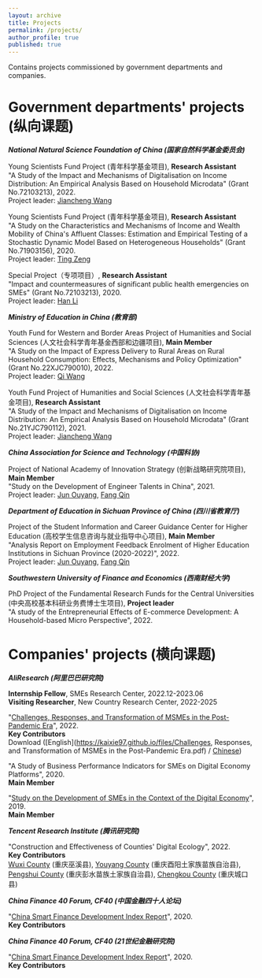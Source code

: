 ```yaml
---
layout: archive
title: Projects
permalink: /projects/
author_profile: true
published: true
---
```


Contains projects commissioned by government departments and companies.<br>

Government departments' projects (纵向课题)
======
_**National Natural Science Foundation of China (国家自然科学基金委员会)**_

Young Scientists Fund Project (青年科学基金项目), **Research Assistant**<br>
"A Study of the Impact and Mechanisms of Digitalisation on Income Distribution: An Empirical Analysis Based on Household Microdata" (Grant No.72103213), 2022.<br>
Project leader: [Jiancheng Wang](https://isbf.sysu.edu.cn/zh-hans/teacher/288)

Young Scientists Fund Project (青年科学基金项目), **Research Assistant**<br>
"A Study on the Characteristics and Mechanisms of Income and Wealth Mobility of China's Affluent Classes: Estimation and Empirical Testing of a Stochastic Dynamic Model Based on Heterogeneous Households" (Grant No.71903156), 2020.<br>
Project leader: [Ting Zeng](https://riem.swufe.edu.cn/info/1052/1546.htm)

Special Project（专项项目）, **Research Assistant**<br>
"Impact and countermeasures of significant public health emergencies on SMEs" (Grant No.72103213), 2020.<br>
Project leader: [Han Li](https://sib.swufe.edu.cn/info/1016/4141.htm)

_**Ministry of Education in China (教育部)**_

Youth Fund for Western and Border Areas Project of Humanities and Social Sciences (人文社会科学青年基金西部和边疆项目), **Main Member**<br>
"A Study on the Impact of Express Delivery to Rural Areas on Rural Household Consumption: Effects, Mechanisms and Policy Optimization" (Grant No.22XJC790010), 2022.<br>
Project leader: [Qi Wang](https://bs.scu.edu.cn/kuaijixue/202201/7758.html)

Youth Fund Project of Humanities and Social Sciences (人文社会科学青年基金项目), **Research Assistant**<br>
"A Study of the Impact and Mechanisms of Digitalisation on Income Distribution: An Empirical Analysis Based on Household Microdata" (Grant No.21YJC790112), 2021.<br>
Project leader: [Jiancheng Wang](https://isbf.sysu.edu.cn/zh-hans/teacher/288)

_**China Association for Science and Technology (中国科协)**_

Project of National Academy of Innovation Strategy (创新战略研究院项目), **Main Member**<br>
"Study on the Development of Engineer Talents in China", 2021.<br>
Project leader: [Jun Ouyang](https://bjyjy.swufe.edu.cn/jgsz/ldjjxhjycjzywyh__.htm), [Fang Qin](https://chfs.swufe.edu.cn/info/1061/1730.htm)

_**Department of Education in Sichuan Province of China (四川省教育厅)**_

Project of the Student Information and Career Guidance Center for Higher Education (高校学生信息咨询与就业指导中心项目), **Main Member**<br>
"Analysis Report on Employment Feedback Enrolment of Higher Education Institutions in Sichuan Province (2020-2022)", 2022.<br>
Project leader: [Jun Ouyang](https://bjyjy.swufe.edu.cn/jgsz/ldjjxhjycjzywyh__.htm), [Fang Qin](https://chfs.swufe.edu.cn/info/1061/1730.htm)

_**Southwestern University of Finance and Economics (西南财经大学)**_

PhD Project of the Fundamental Research Funds for the Central Universities (中央高校基本科研业务费博士生项目), **Project leader**<br>
"A study of the Entrepreneurial Effects of E-commerce Development: A Household-based Micro Perspective", 2022.<br>

Companies' projects (横向课题)
======
_**AliResearch (阿里巴巴研究院)**_

**Internship Fellow**, SMEs Research Center, 2022.12-2023.06<br>
**Visiting Researcher**, New Country Research Center, 2022-2025<br>

"[Challenges, Responses, and Transformation of MSMEs in the Post-Pandemic Era](https://www.alibabagroup.com/document-1491556231800684544)", 2022.<br>
**Key Contributors**<br>
Download ([English](https://kaixie97.github.io/files/Challenges, Responses, and Transformation of MSMEs in the Post-Pandemic Era.pdf) / [Chinese](https://kaixie97.github.io/files/全球中小微企业在疫情后时代的挑战、应对与转型.pdf))

"A Study of Business Performance Indicators for SMEs on Digital Economy Platforms", 2020.<br>
**Main Member**

"[Study on the Development of SMEs in the Context of the Digital Economy](http://www.aliresearch.com/ch/information/informationdetails?articleCode=69745667475640320&type=%E6%8A%A5%E5%91%8A)", 2019.<br>
**Main Member**

_**Tencent Research Institute (腾讯研究院)**_

"Construction and Effectiveness of Counties' Digital Ecology", 2022.<br>
**Key Contributors**<br>
[Wuxi County](http://www.cq.chinanews.com.cn/news/2022/0111/21-6086.html) (重庆巫溪县), [Youyang County](https://www.cqcb.com/yunongpengyouquan/xiaokanggushi/2023-03-07/5192981_pc.html) (重庆酉阳土家族苗族自治县), [Pengshui County](https://j.eastday.com/p/162243106477014389) (重庆彭水苗族土家族自治县), [Chengkou County](http://www.cqck.gov.cn/zwxx_270/qxdt/202303/t20230306_11710459.html) (重庆城口县)

_**China Finance 40 Forum, CF40 (中国金融四十人论坛)**_

"[China Smart Finance Development Index Report](http://www.cf40.com/news_detail/12087.html)", 2020.<br>
**Key Contributors**

_**China Finance 40 Forum, CF40 (21世纪金融研究院)**_

"[China Smart Finance Development Index Report](http://www.cf40.com/news_detail/12087.html)", 2020.<br>
**Key Contributors**









